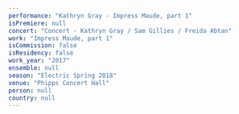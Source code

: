 ```yaml
---
performance: "Kathryn Gray - Impress Maude, part 1"
isPremiere: null
concert: "Concert - Kathryn Gray / Sam Gillies / Freida Abtan"
work: "Impress Maude, part 1"
isCommission: false
isResidency: false
work_year: "2017"
ensemble: null
season: "Electric Spring 2018"
venue: "Phipps Concert Hall"
person: null
country: null
---
```


